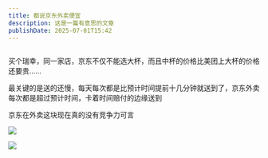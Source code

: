 ```yaml
---
title: 都说京东外卖便宜
description: 这是一篇有意思的文章
publishDate: 2025-07-01T15:42
---
```

![]()

买个瑞幸，同一家店，京东不仅不能选大杯，而且中杯的价格比美团上大杯的价格还要贵……

最关键的是送的还慢，每天每次都是比预计时间提前十几分钟就送到了，京东外卖每次都是超过预计时间，卡着时间赔付的边缘送到

京东在外卖这块现在真的没有竞争力可言

![](/assets/images/img_7416.jpeg)

![](/assets/images/img_7415.png)
